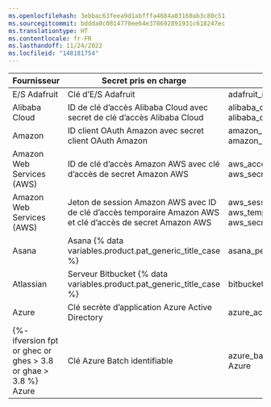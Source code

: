 ```yaml
---
ms.openlocfilehash: 3ebbac63feea9d1abfffa4684a03160ab3c80c51
ms.sourcegitcommit: bddda0c0814770ee64e378692891931c618247ec
ms.translationtype: HT
ms.contentlocale: fr-FR
ms.lasthandoff: 11/24/2022
ms.locfileid: "148181754"
---
```

Fournisseur | Secret pris en charge | Type de secret
--- | --- | ---
E/S Adafruit | Clé d’E/S Adafruit | adafruit_io_key
Alibaba Cloud | ID de clé d’accès Alibaba Cloud avec secret de clé d’accès Alibaba Cloud| alibaba_cloud_access_key_id </br>alibaba_cloud_access_key_secret
Amazon | ID client OAuth Amazon avec secret client OAuth Amazon | amazon_oauth_client_id </br>amazon_oauth_client_secret
Amazon Web Services (AWS) | ID de clé d’accès Amazon AWS avec clé d’accès de secret Amazon AWS | aws_access_key_id </br>aws_secret_access_key
Amazon Web Services (AWS) | Jeton de session Amazon AWS avec ID de clé d’accès temporaire Amazon AWS et clé d’accès de secret Amazon AWS | aws_session_token </br>aws_temporary_access_key_id </br>aws_secret_access_key
Asana | Asana {% data variables.product.pat_generic_title_case %} | asana_personal_access_token
Atlassian | Serveur Bitbucket {% data variables.product.pat_generic_title_case %} | bitbucket_server_personal_access_token
Azure | Clé secrète d’application Azure Active Directory | azure_active_directory_application_secret
{%- ifversion fpt or ghec or ghes > 3.8 or ghae > 3.8 %} Azure | Clé Azure Batch identifiable | azure_batch_key_identifiable{% endif %} Azure | Clés d’accès Azure Cache pour Redis | azure_cache_for_redis_access_key {%- ifversion fpt or ghec or ghes > 3.8 or ghae > 3.8 %} Azure | Clé Azure CosmosDB identifiable | azure_cosmosdb_key_identifiable{% endif %} Azure | Azure DevOps {% data variables.product.pat_generic_title_case %} | azure_devops_personal_access_token {%- ifversion fpt or ghec or ghes > 3.8 or ghae > 3.8 %} Azure | Clé du service web Azure ML Studio (classique) | azure_ml_web_service_classic_identifiable_key{% endif %} {%- ifversion fpt or ghec or ghes > 3.8 or ghae > 3.8 %} Azure | Clé d’administration de Recherche Azure | azure_search_admin_key Azure | Clé de requête de Recherche Azure | azure_search_query_key{% endif %} {%- ifversion fpt or ghec or ghes > 3.6 or ghae > 3.6 %} Azure | Clé du compte de Stockage Azure | azure_storage_account_key{% endif %} Checkout.com | Clé secrète de production Checkout.com | checkout_production_secret_key Clojars | Jeton de déploiement Clojars | clojars_deploy_token Databricks | Jeton d’accès Databricks | databricks_access_token {%- ifversion fpt or ghec or ghes > 3.8 or ghae > 3.8 %} DevCycle | Clé API client DevCycle | devcycle_client_api_key DevCycle | Clé API serveur DevCycle | devcycle_server_api_key DevCycle | Clé API mobile DevCycle | devcycle_mobile_api_key{% endif %} DigitalOcean | DigitalOcean {% data variables.product.pat_generic_title_case %} | digitalocean_personal_access_token DigitalOcean | Jeton OAuth DigitalOcean | digitalocean_oauth_token DigitalOcean | Jeton d’actualisation DigitalOcean | digitalocean_refresh_token DigitalOcean | Jeton système DigitalOcean | digitalocean_system_token Discord | Jeton Discord Bot | discord_bot_token Doppler | Jeton personnel Doppler | doppler_personal_token Doppler | Jeton de service Doppler | doppler_service_token Doppler | Jeton CLI Doppler | doppler_cli_token Doppler | Jeton SCIM Doppler | doppler_scim_token Doppler | Jeton d’audit Doppler | doppler_audit_token Dropbox | Jeton d’accès courte durée Dropbox | dropbox_short_lived_access_token Duffel | Jeton d’accès en direct Duffel | duffel_live_access_token EasyPost | Clé API de production EasyPost | easypost_production_api_key {%- ifversion fpt or ghec or ghes > 3.7 or ghae > 3.7 %} Figma | Figma {% data variables.product.pat_generic_title_case %} | figma_pat{% endif %} Flutterwave | Clé secrète d’API en direct Flutterwave | flutterwave_live_api_secret_key Fullstory | Clé API FullStory | fullstory_api_key GitHub | GitHub {% data variables.product.pat_generic_title_case %} | github_personal_access_token GitHub | Jeton d’accès OAuth GitHub | github_oauth_access_token GitHub | Jeton d’actualisation GitHub | github_refresh_token GitHub | Jeton d’accès d’installation d’application GitHub | github_app_installation_access_token GitHub | Clé privée SSH GitHub | github_ssh_private_key Google | Google ID de clé d’accès de compte de service de stockage Google Cloud avec secret de clé d’accès de stockage Google Cloud | google_cloud_storage_service_account_access_key_id </br>google_cloud_storage_access_key_secret Google | ID de clé d’accès utilisateur Google Cloud Storage avec secret de clé d’accès Google Cloud Storage | google_cloud_storage_user_access_key_id </br>google_cloud_storage_access_key_secret Google | ID client OAuth Google avec secret client OAuth Google | google_oauth_client_id </br>google_oauth_client_secret Grafana | Clé d’API Grafana | grafana_api_key {%- ifversion fpt or ghec or ghes > 3.8 or ghae > 3.8 %} HashiCorp | Jeton de lot HashiCorp Vault (v1.10.0+) | hashicorp_vault_batch_token HashiCorp | Jeton de service racine HashiCorp Vault (v1.10.0+) | hashicorp_vault_root_service_token HashiCorp | Jeton de service HashiCorp Vault (v1.10.0+) | hashicorp_vault_service_token{% endif %} Hubspot | Clé API Hubspot | hubspot_api_key Intercom | Jeton d’accès Intercom | intercom_access_token {%- ifversion fpt or ghec or ghes > 3.6 or ghae > 3.6 %} JFrog | Jeton d’accès JFrog Platform | jfrog_platform_access_token JFrog | Clé API JFrog Platform | jfrog_platform_api_key{% endif %} Ionic | Ionic {% data variables.product.pat_generic_title_case %} | ionic_personal_access_token Ionic | Jeton d’actualisation Ionic | ionic_refresh_token Linear | Clé API Linear | linear_api_key Linear | Jeton d’accès OAuth Linear | linear_oauth_access_token {%- ifversion fpt or ghec or ghes > 3.8 or ghae > 3.8 %} LogicMonitor | Jeton du porteur LogicMonitor | logicmonitor_bearer_token LogicMonitor | Code d’accès LogicMonitor LMV1 | logicmonitor_lmv1_access_key{% endif %} Midtrans | Clé de serveur de production Midtrans | midtrans_production_server_key New Relic | Clé d’API personnelle New Relic | new_relic_personal_api_key New Relic | Clé d’API REST New Relic | new_relic_rest_api_key New Relic | Clé de requête d’insights New Relic | new_relic_insights_query_key npm | Jeton d’accès npm | npm_access_token NuGet | Clé API NuGet | nuget_api_key Onfido | Jeton d’API en direct Onfido | onfido_live_api_token OpenAI | Clé API OpenAI | openai_api_key PlanetScale | Mot de passe de base de données PlanetScale | planetscale_database_password PlanetScale | Jeton OAuth PlanetScale | planetscale_oauth_token PlanetScale | Jeton de service PlanetScale | planetscale_service_token Postman | Clé API Postman | postman_api_key {%- ifversion fpt or ghec or ghes > 3.6 or ghae > 3.6 %} Prefect | Clé API du serveur Prefect | prefect_server_api_key Prefect | Clé API utilisateur Prefect | prefect_user_api_key{% endif %} Proctorio | Clé secrète Proctorio | proctorio_secret_key {%- ifversion fpt or ghec or ghes > 3.6 or ghae > 3.6 %} ReadMe | Clé d’accès API ReadMe | readmeio_api_access_token{% endif %} {%- ifversion fpt or ghec or ghes > 3.5 or ghae > 3.5 %} redirect.pizza | Jeton API redirect.pizza | redirect_pizza_api_token{% endif %} Samsara | Jeton API Samsara | samsara_api_token Samsara | Jeton d’accès OAuth Samsara | samsara_oauth_access_token SendGrid | Clé API SendGrid | sendgrid_api_key Sendinblue | Clé API Sendinblue | sendinblue_api_key Sendinblue | Clé SMTP Sendinblue | sendinblue_smtp_key Shippo | Jeton d’API dynamique Shippo | shippo_live_api_token Shopify | Secret partagé d’application Shopify | shopify_app_shared_secret Shopify | Jeton d’accès Shopify | shopify_access_token Slack | Jeton d’API Slack | slack_api_token Stripe | Clé secrète d’API dynamique Stripe | stripe_api_key Tencent Cloud | ID de secret Tencent Cloud | tencent_cloud_secret_id Typeform | Typeform {% data variables.product.pat_generic_title_case %} | typeform_personal_access_token {%- ifversion fpt or ghec or ghes > 3.6 or ghae > 3.6 %} Uniwise | Clé API WISEflow | wiseflow_api_key{% endif %} WorkOS | Clé d’API de production WorkOS | workos_production_api_key {%- ifversion fpt or ghec or ghes > 3.6 or ghae > 3.6 %} Zuplo | Clé d’API consommateur Zuplo | zuplo_consumer_api_key{% endif %}
